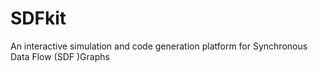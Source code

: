 # SDFkit
An interactive simulation and code generation platform for Synchronous Data Flow (SDF )Graphs
